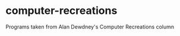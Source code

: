 computer-recreations
====================

Programs taken from Alan Dewdney's Computer Recreations column